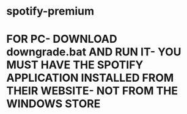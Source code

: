 # spotify-premium
# FOR PC- DOWNLOAD downgrade.bat AND RUN IT- YOU MUST HAVE THE SPOTIFY APPLICATION INSTALLED FROM THEIR WEBSITE- NOT FROM THE WINDOWS STORE
